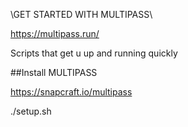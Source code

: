 \\GET STARTED WITH MULTIPASS\\

https://multipass.run/

Scripts that get u up and running quickly

##Install MULTIPASS

https://snapcraft.io/multipass

./setup.sh

